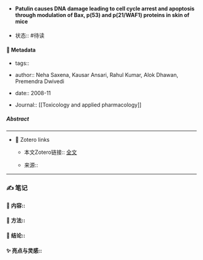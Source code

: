- #### Patulin causes DNA damage leading to cell cycle arrest and apoptosis through modulation of Bax, p(53) and p(21/WAF1) proteins in skin of mice

- 状态:: #待读

#### 🔢 Metadata

  - tags:: 

  - author:: Neha Saxena, Kausar Ansari, Rahul Kumar, Alok Dhawan, Premendra Dwivedi

  - date:: 2008-11

  - Journal:: [[Toxicology and applied pharmacology]]

##### Abstract


---
- 🔗 Zotero links 

  - 本文Zotero链接:: [全文](zotero://select/library/items/2KVSUV96)

  - 来源:: 

---

### ✍️ 笔记

  #### 📖 内容:: 
  
  #### 🧫 方法:: 
  
  #### 💽 结论:: 
  
  #### ✨ 亮点与灵感:: 

